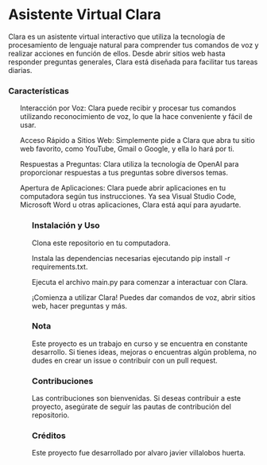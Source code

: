 
<h1> Asistente Virtual Clara </h1>


</h2>Clara es un asistente virtual interactivo que utiliza la tecnología de procesamiento de lenguaje natural para comprender tus comandos de voz y realizar acciones en función de ellos. Desde abrir sitios web hasta responder preguntas generales, Clara está diseñada para facilitar tus tareas diarias.</h2>

<h3>Características</h3>

<ul>

Interacción por Voz: Clara puede recibir y procesar tus comandos utilizando reconocimiento de voz, lo que la hace conveniente y fácil de usar.

Acceso Rápido a Sitios Web: Simplemente pide a Clara que abra tu sitio web favorito, como YouTube, Gmail o Google, y ella lo hará por ti.

Respuestas a Preguntas: Clara utiliza la tecnología de OpenAI para proporcionar respuestas a tus preguntas sobre diversos temas.

Apertura de Aplicaciones: Clara puede abrir aplicaciones en tu computadora según tus instrucciones. Ya sea Visual Studio Code, Microsoft Word u otras aplicaciones, Clara está aquí para ayudarte.

<ul/>

<h3>Instalación y Uso</h3>
Clona este repositorio en tu computadora.

Instala las dependencias necesarias ejecutando pip install -r requirements.txt.

Ejecuta el archivo main.py para comenzar a interactuar con Clara.

¡Comienza a utilizar Clara! Puedes dar comandos de voz, abrir sitios web, hacer preguntas y más.

<h3>Nota</h3>
Este proyecto es un trabajo en curso y se encuentra en constante desarrollo. Si tienes ideas, mejoras o encuentras algún problema, no dudes en crear un issue o contribuir con un pull request.

<h3>Contribuciones</h3>
Las contribuciones son bienvenidas. Si deseas contribuir a este proyecto, asegúrate de seguir las pautas de contribución del repositorio.

<h3>Créditos</h3>
Este proyecto fue desarrollado por alvaro javier villalobos huerta.
